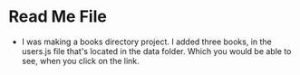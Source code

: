 # Read Me File

* I was making a books directory project. I added three books, in the 
users.js file that's located in the data folder. Which you would be able to see, when you click on the link. 